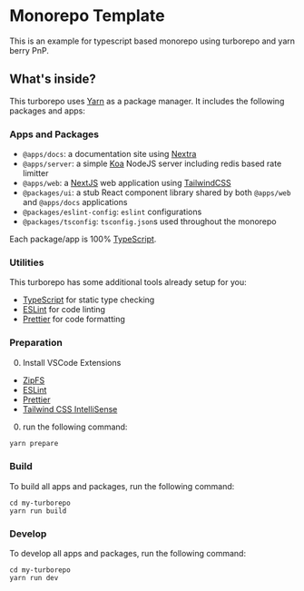 # Monorepo Template

This is an example for typescript based monorepo using turborepo and yarn berry PnP.

## What's inside?

This turborepo uses [Yarn](https://classic.yarnpkg.com/lang/en/) as a package manager. It includes the following packages and apps:

### Apps and Packages

- `@apps/docs`: a documentation site using [Nextra](https://nextra.site/)
- `@apps/server`: a simple [Koa](https://koajs.com/) NodeJS server including redis based rate limitter
- `@apps/web`: a [NextJS](https://nextjs.org/) web application using [TailwindCSS](https://tailwindcss.com/)
- `@packages/ui`: a stub React component library shared by both `@apps/web` and `@apps/docs` applications
- `@packages/eslint-config`: `eslint` configurations
- `@packages/tsconfig`: `tsconfig.json`s used throughout the monorepo

Each package/app is 100% [TypeScript](https://www.typescriptlang.org/).

### Utilities

This turborepo has some additional tools already setup for you:

- [TypeScript](https://www.typescriptlang.org/) for static type checking
- [ESLint](https://eslint.org/) for code linting
- [Prettier](https://prettier.io) for code formatting

### Preparation

0. Install VSCode Extensions
  
- [ZipFS](https://marketplace.visualstudio.com/items?itemName=arcanis.vscode-zipfs)
- [ESLint](https://marketplace.visualstudio.com/items?itemName=dbaeumer.vscode-eslint)
- [Prettier](https://marketplace.visualstudio.com/items?itemName=esbenp.prettier-vscode)
- [Tailwind CSS IntelliSense](https://marketplace.visualstudio.com/items?itemName=bradlc.vscode-tailwindcss)

0. run the following command:

```sh
yarn prepare
```

### Build

To build all apps and packages, run the following command:

```
cd my-turborepo
yarn run build
```

### Develop

To develop all apps and packages, run the following command:

```
cd my-turborepo
yarn run dev
```
